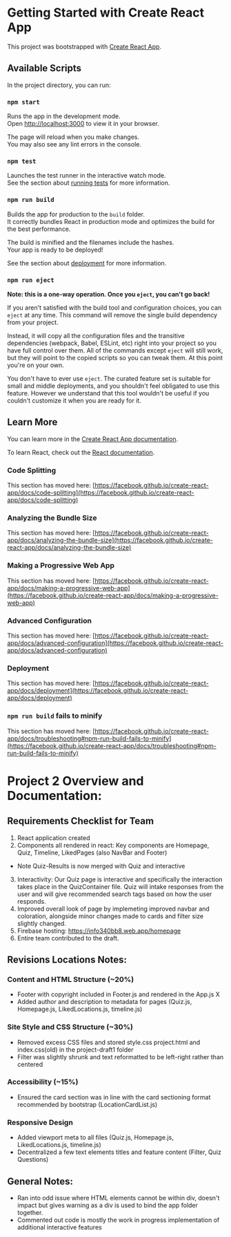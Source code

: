 # Getting Started with Create React App

This project was bootstrapped with [Create React App](https://github.com/facebook/create-react-app).

## Available Scripts

In the project directory, you can run:

### `npm start`

Runs the app in the development mode.\
Open [http://localhost:3000](http://localhost:3000) to view it in your browser.

The page will reload when you make changes.\
You may also see any lint errors in the console.

### `npm test`

Launches the test runner in the interactive watch mode.\
See the section about [running tests](https://facebook.github.io/create-react-app/docs/running-tests) for more information.

### `npm run build`

Builds the app for production to the `build` folder.\
It correctly bundles React in production mode and optimizes the build for the best performance.

The build is minified and the filenames include the hashes.\
Your app is ready to be deployed!

See the section about [deployment](https://facebook.github.io/create-react-app/docs/deployment) for more information.

### `npm run eject`

**Note: this is a one-way operation. Once you `eject`, you can't go back!**

If you aren't satisfied with the build tool and configuration choices, you can `eject` at any time. This command will remove the single build dependency from your project.

Instead, it will copy all the configuration files and the transitive dependencies (webpack, Babel, ESLint, etc) right into your project so you have full control over them. All of the commands except `eject` will still work, but they will point to the copied scripts so you can tweak them. At this point you're on your own.

You don't have to ever use `eject`. The curated feature set is suitable for small and middle deployments, and you shouldn't feel obligated to use this feature. However we understand that this tool wouldn't be useful if you couldn't customize it when you are ready for it.

## Learn More

You can learn more in the [Create React App documentation](https://facebook.github.io/create-react-app/docs/getting-started).

To learn React, check out the [React documentation](https://reactjs.org/).

### Code Splitting

This section has moved here: [https://facebook.github.io/create-react-app/docs/code-splitting](https://facebook.github.io/create-react-app/docs/code-splitting)

### Analyzing the Bundle Size

This section has moved here: [https://facebook.github.io/create-react-app/docs/analyzing-the-bundle-size](https://facebook.github.io/create-react-app/docs/analyzing-the-bundle-size)

### Making a Progressive Web App

This section has moved here: [https://facebook.github.io/create-react-app/docs/making-a-progressive-web-app](https://facebook.github.io/create-react-app/docs/making-a-progressive-web-app)

### Advanced Configuration

This section has moved here: [https://facebook.github.io/create-react-app/docs/advanced-configuration](https://facebook.github.io/create-react-app/docs/advanced-configuration)

### Deployment

This section has moved here: [https://facebook.github.io/create-react-app/docs/deployment](https://facebook.github.io/create-react-app/docs/deployment)

### `npm run build` fails to minify

This section has moved here: [https://facebook.github.io/create-react-app/docs/troubleshooting#npm-run-build-fails-to-minify](https://facebook.github.io/create-react-app/docs/troubleshooting#npm-run-build-fails-to-minify)

# Project 2 Overview and Documentation:
## Requirements Checklist for Team
1. React application created
2. Components all rendered in react: Key components are Homepage, Quiz, Timeline, LikedPages (also NavBar and Footer)
- Note Quiz-Results is now merged with Quiz and interactive
3. Interactivity: Our Quiz page is interactive and specifically the interaction takes place in the QuizContainer file. Quiz will intake responses from the user and will give recommended search tags based on how the user responds.
4. Improved overall look of page by implemeting improved navbar and coloration, alongside minor changes made to cards and filter size slightly changed.
5. Firebase hosting: https://info340bb8.web.app/homepage
6. Entire team contributed to the draft.

## Revisions Locations Notes: 
### Content and HTML Structure (~20%)
- Footer with copyright included in Footer.js and rendered in the App.js X
- Added author and description to metadata for pages (Quiz.js, Homepage.js, LikedLocations.js, timeline.js) 

### Site Style and CSS Structure (~30%)
- Removed excess CSS files and stored style.css project.html and index.css(old) in the project-draft1 folder 
- Filter was slightly shrunk and text reformatted to be left-right rather than centered

### Accessibility (~15%)
- Ensured the card section was in line with the card sectioning format recommended by bootstrap (LocationCardList.js)


### Responsive Design
- Added viewport meta to all files (Quiz.js, Homepage.js, LikedLocations.js, timeline.js) 
- Decentralized a few text elements titles and feature content (Filter, Quiz Questions)

## General Notes:
- Ran into odd issue where HTML elements cannot be within div, doesn't impact but gives warning as a div is used to bind the app folder together. 
- Commented out code is mostly the work in progress implementation of additional interactive features

